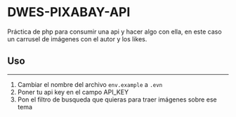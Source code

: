 # DWES-PIXABAY-API

Práctica de php para consumir una api y hacer algo con ella,
en este caso un carrusel de imágenes con el autor y los likes.

## Uso
---

1. Cambiar el nombre del archivo `env.example` a `.evn`
2. Poner tu api key en el campo API_KEY
3. Pon el filtro de busqueda que quieras para traer imágenes sobre ese tema
